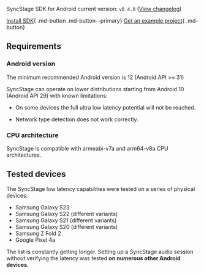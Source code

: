 SyncStage SDK for Android current version: `v0.4.0` ([View changelog](changelog.md))

[Install SDK](quickstart.md){ .md-button .md-button--primary} [Get an example project](quickstart.md){ .md-button}


## Requirements 
### Android version
The minimum recommended Android version is 12 (Android API >= 31)

SyncStage can operate on lower distributions starting from Android 10 (Android API 29) with known limitations:

* On some devices the full ultra low latency potential will not be reached.

* Network type detection does not work correctly.

### CPU architecture
SyncStage is compatible with armeabi-v7a and arm64-v8a CPU architectures.


## Tested devices
The SyncStage low latency capabilities were tested on a series of physical devices:

* Samsung Galaxy S23
* Samsung Galaxy S22 (different variants)
* Samsung Galaxy S21 (different variants)
* Samsung Galaxy S20 (different variants)
* Samsung Z Fold 2
* Google Pixel 4a

The list is constantly getting longer. Setting up a SyncStage audio session without verifying the latency was tested **on numerous other Android devices.**



